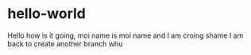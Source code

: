# hello-world
Hello how is it going, moi name is moi name and I am croing shame
I am back to create another branch
whu
